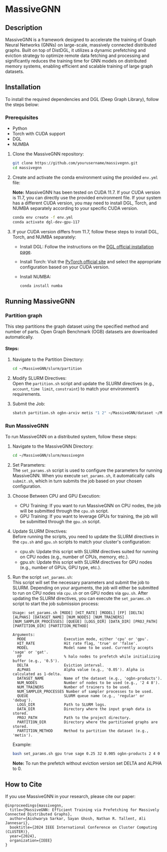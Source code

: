 # MassiveGNN
## Description
MassiveGNN is a framework designed to accelerate the training of Graph Neural Networks (GNNs) on large-scale, massively connected distributed graphs. Built on top of DistDGL, it utilizes a dynamic prefetching and eviction strategy to optimize remote data fetching and processing and significantly reduces the training time for GNN models on distributed memory systems, enabling efficient and scalable training of large graph datasets.

## Installation

To install the required dependencies and DGL (Deep Graph Library), follow the steps below:

### Prerequisites

- Python 
- Torch with CUDA support
- DGL
- NUMBA


1. Clone the MassiveGNN repository:

    ```bash
    git clone https://github.com/yourusername/massivegnn.git
    cd massivegnn
    ```

2. Create and activate the conda environment using the provided `env.yml` file:

    **Note:** MassiveGNN has been tested on CUDA 11.7. If your CUDA version is 11.7, you can directly use the provided environment file. If your system has a different CUDA version, you may need to install DGL, Torch, and NUMBA separately according to your specific CUDA version.

    ```bash
    conda env create -f env.yml
    conda activate dgl-dev-gpu-117
    ```

3. If your CUDA version differs from 11.7, follow these steps to install DGL, Torch, and NUMBA separately:

    - Install DGL:
      Follow the instructions on the [DGL official installation page](https://www.dgl.ai/pages/start.html).

    - Install Torch:
      Visit the [PyTorch official site](https://pytorch.org/get-started/locally/) and select the appropriate configuration based on your CUDA version.

    - Install NUMBA:
      ```bash
      conda install numba
      ```

## Running MassiveGNN

### Partition graph  
This step partitions the graph dataset using the specified method and number of parts. Open Graph Benchmark (OGB) datasets are downloaded automatically.

#### Steps:

1. Navigate to the Partition Directory:
    ```bash
    cd ~/MassiveGNN/slurm/partition
    ```

2. Modify SLURM Directives:  
    Open the `partition.sh` script and update the SLURM directives (e.g., `account`, `time limit`, `constraint`) to match your environment’s requirements.

3. Submit the Job:
    ```bash
    sbatch partition.sh ogbn-arxiv metis "1 2" ~/MassiveGNN/dataset ~/MassiveGNN/partition/partition_graph.py ~/MassiveGNN/partitions
    ```
### Run MassiveGNN  
To run MassiveGNN on a distributed system, follow these steps:

1. Navigate to the MassiveGNN Directory:
    ```bash
    cd ~/MassiveGNN/slurm/massivegnn
    ```
2. Set Parameters:  
   The `set_params.sh` script is used to configure the parameters for running MassiveGNN. When you execute `set_params.sh`, it automatically calls `submit.sh`, which in turn submits the job based on your chosen configuration.

3. Choose Between CPU and GPU Execution:  
   - CPU Training: If you want to run MassiveGNN on CPU nodes, the job will be submitted through the `cpu.sh` script.
   - GPU Training: If you want to leverage GPUs for training, the job will be submitted through the `gpu.sh` script.

4. Update SLURM Directives:  
   Before running the scripts, you need to update the SLURM directives in the `cpu.sh` and `gpu.sh` scripts to match your cluster's configuration:
     - cpu.sh: Update this script with SLURM directives suited for running on CPU nodes (e.g., number of CPUs, memory, etc.).
     - gpu.sh: Update this script with SLURM directives for GPU nodes (e.g., number of GPUs, GPU type, etc.).

5. Run the script `set_params.sh`:  
   This script will set the necessary parameters and submit the job to SLURM. Depending on your arguments, the job will either be submitted to run on CPU nodes via `cpu.sh` or on GPU nodes via `gpu.sh`. After updating the SLURM directives, you can execute the `set_params.sh` script to start the job submission process:
    ```
    Usage: set_params.sh [MODE] [HIT_RATE] [MODEL] [FP] [DELTA] [ALPHAS] [DATASET_NAME] [NUM_NODES] [NUM_TRAINERS] [NUM_SAMPLER_PROCESSES] [QUEUE] [LOGS_DIR] [DATA_DIR] [PROJ_PATH] [PARTITION_DIR] [PARTITION_METHOD]

    Arguments:
      MODE                 Execution mode, either 'cpu' or 'gpu'.
      HIT_RATE             Hit rate flag, 'true' or 'false'.
      MODEL                Model name to be used. Currently accepts 'sage' or 'gat'.
      FP                   % halo nodes to prefetch while initializing buffer (e.g., '0.5').
      DELTA                Eviction interval.
      ALPHAS               Alpha value (e.g., '0.05'). Alpha is calculated as 1-delta.
      DATASET_NAME         Name of the dataset (e.g., 'ogbn-products').
      NUM_NODES            Number of nodes to be used (e.g., '2 4 8').
      NUM_TRAINERS         Number of trainers to be used.
      NUM_SAMPLER_PROCESSES Number of sampler processes to be used.
      QUEUE                SLURM queue name (e.g., 'regular' or 'debug').
      LOGS_DIR             Path to SLURM logs.
      DATA_DIR             Directory where the input graph data is stored.
      PROJ_PATH            Path to the project directory.
      PARTITION_DIR        Directory where the partitioned graphs are stored.
      PARTITION_METHOD     Method to partition the dataset (e.g., 'metis').
    ```
    Example:
    ```bash
    bash set_params.sh gpu true sage 0.25 32 0.005 ogbn-products 2 4 0 regular ~/MassiveGNN ~/MassiveGNN/dataset ~/MassiveGNN ~/MassiveGNN/partitions metis
    ```
    **Note:** To run the prefetch without eviction version set DELTA and ALPHA to 0.
    
## How to Cite
If you use MassiveGNN in your research, please cite our paper:
```
@inproceedings{massivegnn,
  title={MassiveGNN: Efficient Training via Prefetching for Massively Connected Distributed Graphs},
  author={Aishwarya Sarkar, Sayan Ghosh, Nathan R. Tallent, Ali Jannesari},
  booktitle={2024 IEEE International Conference on Cluster Computing (CLUSTER)},
  year={2024},
  organization={IEEE}
}
```